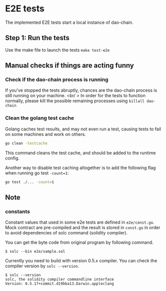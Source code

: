 # E2E tests

The implemented E2E tests start a local instance of dao-chain.

## Step 1: Run the tests

Use the make file to launch the tests `make test-e2e`

## Manual checks if things are acting funny

### Check if the dao-chain process is running

If you've stopped the tests abruptly, chances are the dao-chain process is still running on your machine. <br/ >
In order for the tests to function normally, please kill the possible remaining processes using `killall dao-chain`

### Clean the golang test cache

Golang caches test results, and may not even run a test, causing tests to fail on some machines and work on others.
````bash
go clean -testcache
````

This command cleans the test cache, and should be added to the runtime config.

Another way to disable test caching altogether is to add the following flag when running go test `-count=1`:
````bash
go test ./... -count=1
````

## Note

### constants

Constant values that used in some e2e tests are defined in `e2e/const.go`.
Mock contract are pre-compiled and the result is stored in `const.go` in order to avoid dependencies of solc command (solidity compiler).

You can get the byte code from original program by following command.

```shell
$ solc --bin e2e/sample.sol
```

Currently you need to build with version 0.5.x compiler. You can check the compiler version by `solc --version`.

```shell
$ solc --version
solc, the solidity compiler commandline interface
Version: 0.5.17+commit.d19bba13.Darwin.appleclang
```
